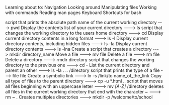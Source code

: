 Learning about to:
Navigation
Looking around
Manipulating files
Working with commands
Reading man pages
Keyboard Shortcuts for bash

script that prints the absolute path name of the current working directory ---> pwd
Display the contents list of your current directory ---> ls
script that changes the working directory to the users home directory ---> cd
Display current directory contents in a long format ---> ls -l
Display current directory contents, including hidden files ---> ls -la
Display current directory contents ---> ls -lna
Create a script that creates a directory ---> mkdir directory_name
Move a file ---> mv file
Delete a file ---> rm file
Delete a directory ---> rmdir directory
script that changes the working directory to the previous one ---> cd -
List the current directory and parent an other ---> ls -la . .. /directory
script that prints the type of a file ---> file file
Create a symbolic link ---> ln -s /link/to name_of_the_link
Copy all type of files to the parent directory ---> cp -u *.html ..
script that moves all files beginning with an uppercase letter ---> mv *[A-Z]* /directory
deletes all files in the current working directory that end with the character ~ ---> rm *~* .
Creates multiples directories ---> mkdir -p /welcome/to/school
